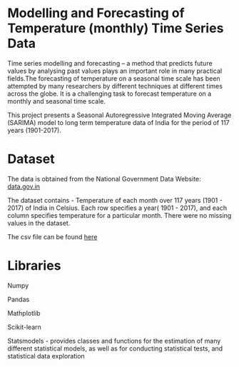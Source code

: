 # Modelling and Forecasting of Temperature (monthly) Time Series Data

Time series modelling and forecasting – a method that predicts future values by analysing past values plays an important role in many practical fields.The
forecasting of temperature on a seasonal time scale has been attempted by many researchers by different techniques at different times across the globe. It is a
challenging task to forecast temperature on a monthly and seasonal time scale.

This project presents a Seasonal Autoregressive Integrated Moving Average (SARIMA) model to long term temperature data of India for the period of 117 years (1901-2017).

# Dataset
The data is obtained from the National Government Data Website: [data.gov.in](https://data.gov.in/catalog/all-india-seasonal-and-annual-mean-temperature-series?filters%5Bfield_catalog_reference%5D=349261&format=json&offset=0&limit=6&sort%5Bcreated%5D=desc)

The dataset contains - Temperature of each month over 117 years (1901 - 2017) of India in Celsius.
Each row specifies a year( 1901 - 2017), and each column specifies temperature for a particular month.
There were no missing values in the dataset.

The csv file can be found [here](https://drive.google.com/drive/folders/12zqc19nDupRdVkEuQRAH9vfuLWyBDmAy)

# Libraries
Numpy

Pandas

Mathplotlib

Scikit-learn

Statsmodels - provides classes and functions for the estimation of many different statistical models, as well as for conducting statistical tests, and statistical data exploration





